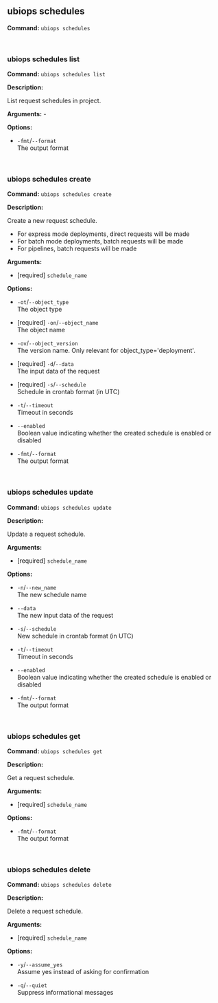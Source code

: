 ## ubiops schedules

**Command:** `ubiops schedules`


<br/>

### ubiops schedules list

**Command:** `ubiops schedules list`

**Description:**

List request schedules in project.

**Arguments:** - 

**Options:**

- `-fmt`/`--format`<br/>The output format


<br/>

### ubiops schedules create

**Command:** `ubiops schedules create`

**Description:**

Create a new request schedule.

- For express mode deployments, direct requests will be made
- For batch mode deployments, batch requests will be made
- For pipelines, batch requests will be made

**Arguments:**

- [required] `schedule_name`



**Options:**

- `-ot`/`--object_type`<br/>The object type

- [required] `-on`/`--object_name`<br/>The object name

- `-ov`/`--object_version`<br/>The version name. Only relevant for object_type='deployment'.

- [required] `-d`/`--data`<br/>The input data of the request

- [required] `-s`/`--schedule`<br/>Schedule in crontab format (in UTC)

- `-t`/`--timeout`<br/>Timeout in seconds

- `--enabled`<br/>Boolean value indicating whether the created schedule is enabled or disabled

- `-fmt`/`--format`<br/>The output format


<br/>

### ubiops schedules update

**Command:** `ubiops schedules update`

**Description:**

Update a request schedule.

**Arguments:**

- [required] `schedule_name`



**Options:**

- `-n`/`--new_name`<br/>The new schedule name

- `--data`<br/>The new input data of the request

- `-s`/`--schedule`<br/>New schedule in crontab format (in UTC)

- `-t`/`--timeout`<br/>Timeout in seconds

- `--enabled`<br/>Boolean value indicating whether the created schedule is enabled or disabled

- `-fmt`/`--format`<br/>The output format


<br/>

### ubiops schedules get

**Command:** `ubiops schedules get`

**Description:**

Get a request schedule.

**Arguments:**

- [required] `schedule_name`



**Options:**

- `-fmt`/`--format`<br/>The output format


<br/>

### ubiops schedules delete

**Command:** `ubiops schedules delete`

**Description:**

Delete a request schedule.

**Arguments:**

- [required] `schedule_name`



**Options:**

- `-y`/`--assume_yes`<br/>Assume yes instead of asking for confirmation

- `-q`/`--quiet`<br/>Suppress informational messages


<br/>
